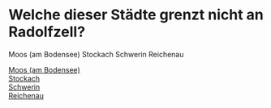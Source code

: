 # Welche dieser Städte grenzt nicht an Radolfzell?
Moos (am Bodensee)
Stockach
Schwerin
Reichenau

[Moos (am Bodensee)](https://www.youtube.com/watch?v=R8MWKsheHxk)  
[Stockach](https://www.youtube.com/watch?v=R8MWKsheHxk)  
[Schwerin](https://www.youtube.com/watch?v=XRr1kaXKBsU)  
[Reichenau](https://www.youtube.com/watch?v=R8MWKsheHxk)  